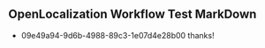 ## OpenLocalization Workflow Test MarkDown
* 09e49a94-9d6b-4988-89c3-1e07d4e28b00 thanks!

<!--HONumber=Aug16_HO4-->


